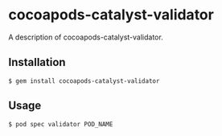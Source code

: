 # cocoapods-catalyst-validator

A description of cocoapods-catalyst-validator.

## Installation

    $ gem install cocoapods-catalyst-validator

## Usage

    $ pod spec validator POD_NAME
